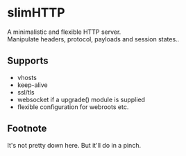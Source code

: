 # slimHTTP
A minimalistic and flexible HTTP server.<br>
Manipulate headers, protocol, payloads and session states..

## Supports

 * vhosts
 * keep-alive
 * ssl/tls
 * websocket if a upgrade() module is supplied
 * flexible configuration for webroots etc.

## Footnote

It's not pretty down here. But it'll do in a pinch.
